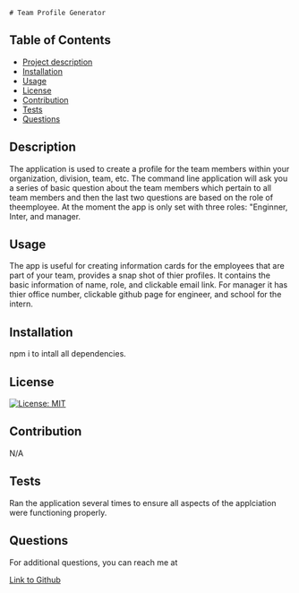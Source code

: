     # Team Profile Generator

## Table of Contents

- [Project description](#description)
- [Installation](#installation)
- [Usage](#usage)
- [License](#license)
- [Contribution](#contribution)
- [Tests](#tests)
- [Questions](#questions)

## Description

The application is used to create a profile for the team members within your organization, division, team, etc. The command line application will ask you a series of basic question about the team members which pertain to all team members and then the last two questions are based on the role of theemployee. At the moment the app is only set with three roles: "Enginner, Inter, and manager.

## Usage

The app is useful for creating information cards for the employees that are part of your team, provides a snap shot of thier profiles. It contains the basic information of name, role, and clickable email link. For manager it has thier office number, clickable github page for engineer, and school for the intern.

## Installation

npm i to intall all dependencies.

## License

[![License: MIT](https://img.shields.io/badge/License-MIT-yellow.svg)](https://opensource.org/licenses/MIT)

## Contribution

N/A

## Tests

Ran the application several times to ensure all aspects of the applciation were functioning properly.

## Questions

For additional questions, you can reach me at

[Link to Github](https://github.com/rjsaini88)
